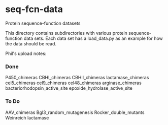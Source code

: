 # seq-fcn-data
Protein sequence-function datasets

This directory contains subdirectories with various protein sequence-function data sets. Each data set has a load_data.py as an example for how the data should be read.





Phil's upload notes: 

### Done ###
P450_chimeras
CBHI_chimeras
CBHII_chimeras
lactamase_chimeras
cel5_chimeras
cel9_chimeras
cel48_chimeras
arginase_chimeras
bacteriorhodopsin_active_site
epoxide_hydrolase_active_site

### To Do ###
AAV_chimeras
Bgl3_random_mutagenesis
Rocker_double_mutants
Weinreich lactamase